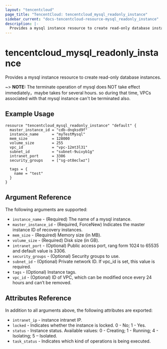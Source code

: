 ```yaml
---
layout: "tencentcloud"
page_title: "TencentCloud: tencentcloud_mysql_readonly_instance"
sidebar_current: "docs-tencentcloud-resource-mysql_readonly_instance"
description: |-
  Provides a mysql instance resource to create read-only database instances.
---
```


# tencentcloud_mysql_readonly_instance

Provides a mysql instance resource to create read-only database instances.

~> **NOTE:** The terminate operation of mysql does NOT take effect immediately，maybe takes for several hours. so during that time, VPCs associated with that mysql instance can't be terminated also.

## Example Usage

```hcl
resource "tencentcloud_mysql_readonly_instance" "default" {
  master_instance_id = "cdb-dnqksd9f"
  instance_name      = "myTestMysql"
  mem_size           = 128000
  volume_size        = 255
  vpc_id             = "vpc-12mt3l31"
  subnet_id          = "subnet-9uivyb1g"
  intranet_port      = 3306
  security_groups    = ["sg-ot8eclwz"]

  tags = {
    name = "test"
  }
}
```

## Argument Reference

The following arguments are supported:

* `instance_name` - (Required) The name of a mysql instance.
* `master_instance_id` - (Required, ForceNew) Indicates the master instance ID of recovery instances.
* `mem_size` - (Required) Memory size (in MB).
* `volume_size` - (Required) Disk size (in GB).
* `intranet_port` - (Optional) Public access port, rang form 1024 to 65535 and default value is 3306.
* `security_groups` - (Optional) Security groups to use.
* `subnet_id` - (Optional) Private network ID. If vpc_id is set, this value is required.
* `tags` - (Optional) Instance tags.
* `vpc_id` - (Optional) ID of VPC, which can be modified once every 24 hours and can’t be removed.

## Attributes Reference

In addition to all arguments above, the following attributes are exported:

* `intranet_ip` - instance intranet IP.
* `locked` - Indicates whether the instance is locked. 0 - No; 1 - Yes.
* `status` - Instance status. Available values: 0 - Creating; 1 - Running; 4 - Isolating; 5 – Isolated.
* `task_status` - Indicates which kind of operations is being executed.


